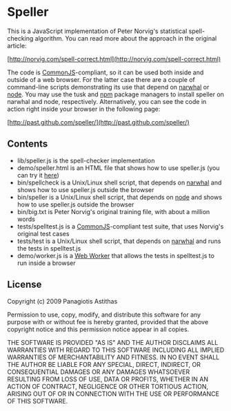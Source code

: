 Speller
=======

This is a JavaScript implementation of Peter Norvig's statistical spell-checking
algorithm. You can read more about the approach in the original article:

[http://norvig.com/spell-correct.html](http://norvig.com/spell-correct.html)

The code is [CommonJS](http://commonjs.org/)-compliant, so it can be
used both inside and outside of a web browser. For the latter case there are a
couple of command-line scripts demonstrating its use that depend on
[narwhal](http://narwhaljs.org/) or [node](http://nodejs.org/). You may use the
tusk and [npm](http://npmjs.org) package managers to install speller on narwhal
and node, respectively. Alternatively, you can see the code in action right
inside your browser in the following page:

[http://past.github.com/speller/](http://past.github.com/speller/)

Contents
--------

* lib/speller.js is the spell-checker implementation 
* demo/speller.html is an HTML file that shows how to use speller.js (you can try it [here](http://past.github.com/speller/))
* bin/spellcheck is a Unix/Linux shell script, that depends on [narwhal](http://narwhaljs.org/) and shows how to use speller.js outside the browser
* bin/speller is a Unix/Linux shell script, that depends on [node](http://nodejs.org/) and shows how to use speller.js outside the browser
* bin/big.txt is Peter Norvig's original training file, with about a million words
* tests/spelltest.js is a [CommonJS](http://commonjs.org/)-compliant test suite, that uses Norvig's original test cases
* tests/test is a Unix/Linux shell script, that depends on [narwhal](http://narwhaljs.org/) and runs the tests in spelltest.js
* demo/worker.js is a [Web Worker](http://www.whatwg.org/specs/web-workers/current-work/) that allows the tests in spelltest.js to run inside a browser

License
-------

Copyright (c) 2009 Panagiotis Astithas

Permission to use, copy, modify, and distribute this software for any
purpose with or without fee is hereby granted, provided that the above
copyright notice and this permission notice appear in all copies.

THE SOFTWARE IS PROVIDED "AS IS" AND THE AUTHOR DISCLAIMS ALL WARRANTIES
WITH REGARD TO THIS SOFTWARE INCLUDING ALL IMPLIED WARRANTIES OF
MERCHANTABILITY AND FITNESS. IN NO EVENT SHALL THE AUTHOR BE LIABLE FOR
ANY SPECIAL, DIRECT, INDIRECT, OR CONSEQUENTIAL DAMAGES OR ANY DAMAGES
WHATSOEVER RESULTING FROM LOSS OF USE, DATA OR PROFITS, WHETHER IN AN
ACTION OF CONTRACT, NEGLIGENCE OR OTHER TORTIOUS ACTION, ARISING OUT OF
OR IN CONNECTION WITH THE USE OR PERFORMANCE OF THIS SOFTWARE.
